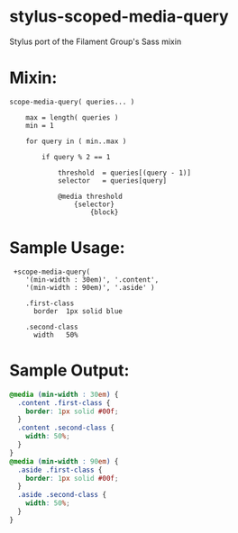 stylus-scoped-media-query
=========================

Stylus port of the Filament Group's Sass mixin


# Mixin:

``` Stylus
scope-media-query( queries... )

    max = length( queries )
    min = 1

    for query in ( min..max )

        if query % 2 == 1

            threshold  = queries[(query - 1)]
            selector   = queries[query]

            @media threshold
                {selector} 
                    {block}
```

# Sample Usage:

``` Stylus
 +scope-media-query( 
	'(min-width : 30em)', '.content', 
	'(min-width : 90em)', '.aside' )
	
	.first-class
	  border  1px solid blue

	.second-class
	  width   50%

```

# Sample Output:

``` CSS
@media (min-width : 30em) {
  .content .first-class {
    border: 1px solid #00f;
  }
  .content .second-class {
    width: 50%;
  }
}
@media (min-width : 90em) {
  .aside .first-class {
    border: 1px solid #00f;
  }
  .aside .second-class {
    width: 50%;
  }
}
```



